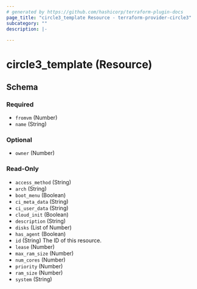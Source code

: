 ```yaml
---
# generated by https://github.com/hashicorp/terraform-plugin-docs
page_title: "circle3_template Resource - terraform-provider-circle3"
subcategory: ""
description: |-
  
---
```


# circle3_template (Resource)





<!-- schema generated by tfplugindocs -->
## Schema

### Required

- `fromvm` (Number)
- `name` (String)

### Optional

- `owner` (Number)

### Read-Only

- `access_method` (String)
- `arch` (String)
- `boot_menu` (Boolean)
- `ci_meta_data` (String)
- `ci_user_data` (String)
- `cloud_init` (Boolean)
- `description` (String)
- `disks` (List of Number)
- `has_agent` (Boolean)
- `id` (String) The ID of this resource.
- `lease` (Number)
- `max_ram_size` (Number)
- `num_cores` (Number)
- `priority` (Number)
- `ram_size` (Number)
- `system` (String)


